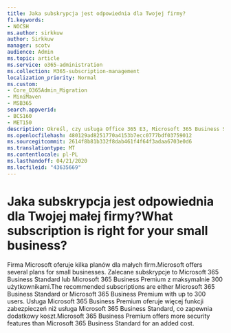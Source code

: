 ```yaml
---
title: Jaka subskrypcja jest odpowiednia dla Twojej firmy?
f1.keywords:
- NOCSH
ms.author: sirkkuw
author: Sirkkuw
manager: scotv
audience: Admin
ms.topic: article
ms.service: o365-administration
ms.collection: M365-subscription-management
localization_priority: Normal
ms.custom:
- Core_O365Admin_Migration
- MiniMaven
- MSB365
search.appverid:
- BCS160
- MET150
description: Określ, czy usługa Office 365 E3, Microsoft 365 Business Standard lub Microsoft 365 Business Premium jest odpowiednia dla Twojej firmy.
ms.openlocfilehash: 480129ad8251770a4153b7ecc0777bdf03759012
ms.sourcegitcommit: 2614f8b81b332f8dab461f4f64f3adaa6703e0d6
ms.translationtype: MT
ms.contentlocale: pl-PL
ms.lasthandoff: 04/21/2020
ms.locfileid: "43635669"
---
```

# <a name="what-subscription-is-right-for-your-small-business"></a><span data-ttu-id="ea1d8-103">Jaka subskrypcja jest odpowiednia dla Twojej małej firmy?</span><span class="sxs-lookup"><span data-stu-id="ea1d8-103">What subscription is right for your small business?</span></span>

<span data-ttu-id="ea1d8-104">Firma Microsoft oferuje kilka planów dla małych firm.</span><span class="sxs-lookup"><span data-stu-id="ea1d8-104">Microsoft offers several plans for small businesses.</span></span> <span data-ttu-id="ea1d8-105">Zalecane subskrypcje to Microsoft 365 Business Standard lub Microsoft 365 Business Premium z maksymalnie 300 użytkownikami.</span><span class="sxs-lookup"><span data-stu-id="ea1d8-105">The recommended subscriptions are either Microsoft 365 Business Standard or Microsoft 365 Business Premium with up to 300 users.</span></span> <span data-ttu-id="ea1d8-106">Usługa Microsoft 365 Business Premium oferuje więcej funkcji zabezpieczeń niż usługa Microsoft 365 Business Standard, co zapewnia dodatkowy koszt.</span><span class="sxs-lookup"><span data-stu-id="ea1d8-106">Microsoft 365 Business Premium offers more security features than Microsoft 365 Business Standard for an added cost.</span></span>
